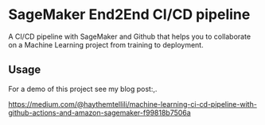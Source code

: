 # SageMaker End2End CI/CD pipeline
A CI/CD pipeline with SageMaker and Github that helps you to collaborate on a Machine Learning project from training to deployment.

## Usage
For a demo of this project see my blog post:,.

https://medium.com/@haythemtellili/machine-learning-ci-cd-pipeline-with-github-actions-and-amazon-sagemaker-f99818b7506a
